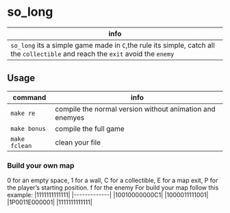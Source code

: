 # so_long

 | info |
 | -----|
 |`so_long` its a simple game made in `C`,the rule its simple, catch all the `collectible` and reach the `exit` avoid the `enemy` |

## Usage
| command | info |
| ------- | ---- |
| `make re` | compile the normal version without animation and enemyes |
| `make bonus`| compile the full game |
|`make fclean`| clean your file |

### Build your own map
0 for an empty space,
1 for a wall,
C for a collectible,
E for a map exit,
P for the player’s starting position.
f for the enemy
For build your map follow this example:
|1111111111111|
|-------------|
|10010000000C1|
|1000011111001|
|1P0011E000001|
|1111111111111|
